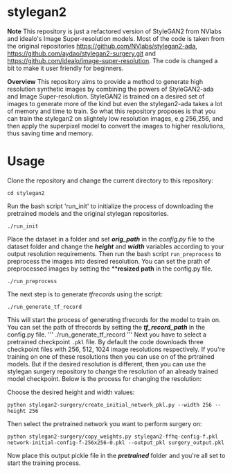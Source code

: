 # stylegan2
**Note** 
This repository is just a refactored version of StyleGAN2 from NVlabs and idealo's Image Super-resolution models. Most of the code is taken from the original repositories https://github.com/NVlabs/stylegan2-ada, https://github.com/aydao/stylegan2-surgery.git and https://github.com/idealo/image-super-resolution. The code is changed a bit to make it user friendly for beginners.

**Overview**
This repository aims to provide a method to generate high resolution synthetic images by combining the powers of StyleGAN2-ada and Image Super-resolution. StyleGAN2 is trained on a desired set of images to generate more of the kind but even the stylegan2-ada takes a lot of memory and time to train. So what this repository proposes is that you can train the stylegan2 on slightely low resolution images, e.g 256,256, and then apply the superpixel model to convert the images to higher resolutions, thus saving time and memory. 

# Usage
Clone the repository and change the current directory to this repository:
```
cd stylegan2
```
Run the bash script 'run_init' to initialize the process of downloading the pretrained models and the original stylegan repositories.
```
./run_init
```
Place the dataset in a folder and set ***orig_path*** in the *config.py* file to the dataset folder and change the ***height*** and ***width*** variables according to your output resolution requirements. 
Then run the bash script ```run_preprocess``` to preprocess the images into desired resolution. You can set the prath of preprocessed images by setting the ****resized path** in the config.py file.
```
./run_preprocess
```
The next step is to generate *tfrecords* using the script:
```
./run_generate_tf_record
```
This will start the process of generating tfrecords for the model to train on. You can set the path of tfrecords by setting the ***tf_record_path*** in the config.py file. 
'''
./run_generate_tf_record
'''
Next you have to select a pretrained checkpoint ```.pkl``` file. By default the code downloads three checkpoint files with 256, 512, 1024 image resolutions respectively. If you're training on one of these resolutions then you can use on of the prtrained models. But if the desired resolution is different, then you can use the stylegan surgery repository to change the resolution of an already trained model checkpoint. Below is the process for changing the resolution:

Choose the desired height and width values:
```
python stylegan2-surgery/create_initial_network_pkl.py --width 256 --height 256
```

Then select the pretrained network you want to perform surgery on:
```
python stylegan2-surgery/copy_weights.py stylegan2-ffhq-config-f.pkl network-initial-config-f-256x256-0.pkl --output_pkl surgery_output.pkl
```
Now place this output pickle file in the ***pretrained*** folder and you're all set to start the training process.
